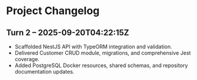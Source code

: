 # Project Changelog

## Turn 2 – 2025-09-20T04:22:15Z
- Scaffolded NestJS API with TypeORM integration and validation.
- Delivered Customer CRUD module, migrations, and comprehensive Jest coverage.
- Added PostgreSQL Docker resources, shared schemas, and repository documentation updates.
